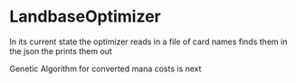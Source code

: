 # LandbaseOptimizer

In its current state the optimizer reads in a file of card names
finds them in the json
the prints them out

Genetic Algorithm for converted mana costs is next
